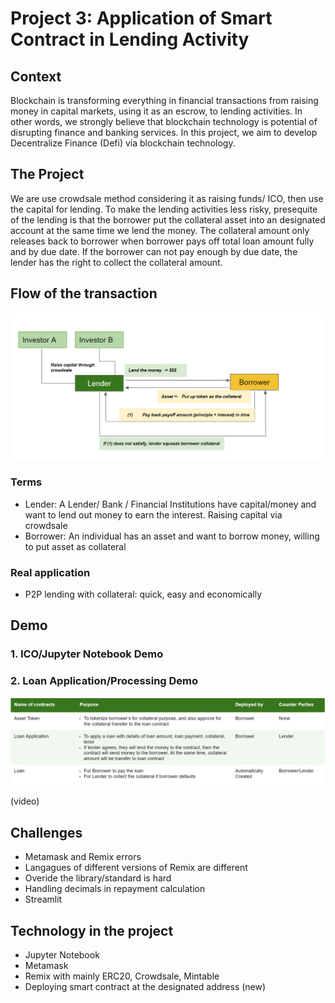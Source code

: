 # Project 3: Application of Smart Contract in Lending Activity

## Context

Blockchain is transforming everything in financial transactions from raising money in capital markets, using it as an escrow, to lending activities. In other words, we strongly believe that blockchain technology is potential of disrupting finance and banking services. In this project, we aim to develop Decentralize Finance (Defi) via blockchain technology. 

## The Project

We are use crowdsale method considering it as raising funds/ ICO, then use the capital for lending. To make the lending activities less risky, presequite of the lending is that the borrower put the collateral asset into an designated account at the same time we lend the money. The collateral amount only releases back to borrower when borrower pays off total loan amount fully and by due date. If the borrower can not pay enough by due date, the lender has the right to collect the collateral amount. 


## Flow of the transaction 

![alt=""](Images/flow.png)


### Terms 
- Lender: A Lender/ Bank / Financial Institutions have capital/money and want to lend out money to earn the interest. Raising capital via crowdsale
- Borrower: An individual has an asset and want to borrow money, willing to put asset as collateral

### Real application
- P2P lending with collateral: quick, easy and economically 

## Demo

### 1. ICO/Jupyter Notebook Demo

### 2. Loan Application/Processing Demo 

![alt=""](Images/contracts.png)

(video)

## Challenges

- Metamask and Remix errors 
- Langagues of different versions of Remix are different
- Overide the library/standard is hard
- Handling decimals in repayment calculation
- Streamlit


## Technology in the project
- Jupyter Notebook
- Metamask
- Remix with mainly ERC20, Crowdsale, Mintable
- Deploying smart contract at the designated address (new)

